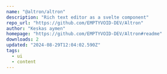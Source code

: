 ```yaml
---
name: "@altron/altron"
description: "Rich text editor as a svelte component"
repo_url: "https://github.com/EMPTYVOID-DEV/Altron"
author: "Keskas aymen"
homepage: "https://github.com/EMPTYVOID-DEV/Altron#readme"
downloads: 2
updated: "2024-08-29T12:04:02.590Z"
tags: 
  - ui
  - content
---
```

